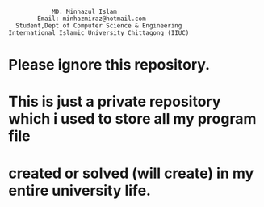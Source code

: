
                MD. Minhazul Islam
            Email: minhazmiraz@hotmail.com
      Student,Dept of Computer Science & Engineering
    International Islamic University Chittagong (IIUC)
  

# Please ignore this repository.
# This is just a private repository which i used to store all my program file 
# created or solved (will create) in my entire university life.
